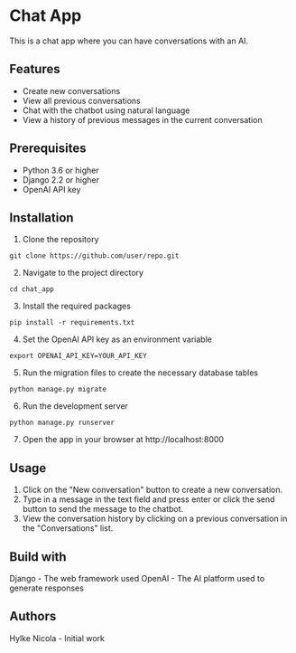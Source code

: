 # Chat App
This is a chat app where you can have conversations with an AI.

## Features
- Create new conversations
- View all previous conversations
- Chat with the chatbot using natural language
- View a history of previous messages in the current conversation

## Prerequisites
- Python 3.6 or higher
- Django 2.2 or higher
- OpenAI API key

## Installation
1. Clone the repository
```
git clone https://github.com/user/repo.git
```
2. Navigate to the project directory
```
cd chat_app
```
3. Install the required packages
```
pip install -r requirements.txt
```
4. Set the OpenAI API key as an environment variable
```
export OPENAI_API_KEY=YOUR_API_KEY
```
5. Run the migration files to create the necessary database tables
```
python manage.py migrate
```
6. Run the development server
```
python manage.py runserver
```
7. Open the app in your browser at http://localhost:8000


## Usage
1. Click on the "New conversation" button to create a new conversation.
2. Type in a message in the text field and press enter or click the send button to send the message to the chatbot.
3. View the conversation history by clicking on a previous conversation in the "Conversations" list.


## Build with
Django - The web framework used
OpenAI - The AI platform used to generate responses

## Authors
Hylke Nicola - Initial work
